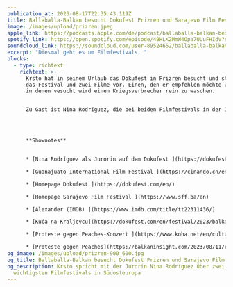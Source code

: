 ```yaml
---
publication_at: 2023-08-17T22:35:43.119Z
title: Ballaballa-Balkan besucht Dokufest Prizren und Sarajevo Film Festival
image: /images/upload/prizren.jpeg
apple_link: https://podcasts.apple.com/de/podcast/ballaballa-balkan-besucht-dokufest-prizren-und-sarajevo/id1170436903?i=1000624814423
spotify_link: https://open.spotify.com/episode/49HLK2MmW4Opa7UUuFHIdV?si=cbef9bf94f8a4224
soundcloud_link: https://soundcloud.com/user-89524652/ballaballa-balkan-bsucht-dokufest-prizren-und-sarajevo-film-festival
excerpt: "Diesmal geht es um Filmfestivals. "
blocks:
  - type: richtext
    richtext: >-
      Krsto hat in seinem Urlaub das Dokufest in Prizren besucht und stellt euch
      das Festival und zwei Filme vor. Einen, den er empfehlen möchte und einen,
      in denen vesucht wird einen Kriegsverbrecher rein zu waschen.


      Zu Gast ist Nina Rodríguez, die bei beiden Filmfestivals in der Jury für die Kurzfilme war und uns erklärt, warum der Balkan das Lateinamerika Europas ist. 




      **Shownotes**


      * [Nina Rodríguez als Jurorin auf dem Dokufest ](https://dokufest.com/en/festival/2023/jury/international-shorts)

      * [Guanajuato International Film Festival ](https://cinando.cn/en/Company/guanajuato_international_film_festival_22590/Detail)

      * [Homepage Dokufest ](https://dokufest.com/en/)

      * [Homepage Sarajevo Film Festival ](https://www.sff.ba/en)

      * [Alexander (IMDB) ](https://www.imdb.com/title/tt22311436/)

      * [Kuća na Kraljevcu](https://dokufest.com/en/festival/2023/balkan-dox/the-house-in-kraljevec) (Dokufest) 

      * [Proteste gegen Peaches-Konzert ](https://www.koha.net/en/culture/388232/peaches-lectures-in-mosques-and-protests-against-dokufest/)(Koha Ditore)

      * [Proteste gegen Peaches](https://balkaninsight.com/2023/08/11/controversial-singers-show-stirs-protest-against-kosovo-film-festival/) (Balkan Insight)
og_image: /images/upload/prizren-900_600.jpg
og_title: Ballaballa-Balkan besucht Dokufest Prizren und Sarajevo Film Festival
og_description: Krsto spricht mit der Jurorin Nina Rodríguez über zwei der
  wichtigsten Filmfestivals in Südosteuropa
---
```

